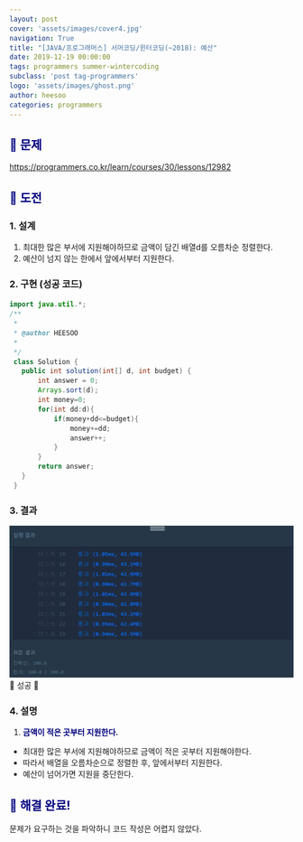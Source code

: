 ```yaml
---
layout: post
cover: 'assets/images/cover4.jpg'
navigation: True
title: "[JAVA/프로그래머스] 서머코딩/윈터코딩(~2018): 예산"
date: 2019-12-19 00:00:00
tags: programmers summer-wintercoding
subclass: 'post tag-programmers'
logo: 'assets/images/ghost.png'
author: heesoo
categories: programmers
---
```

## <span style="color:navy">👀 문제</span>
<https://programmers.co.kr/learn/courses/30/lessons/12982>

## <span style="color:navy">👊 도전</span>

### 1. 설계
1. 최대한 많은 부서에 지원해야하므로 금액이 담긴 배열d를 오름차순 정렬한다.
2. 예산이 넘지 않는 한에서 앞에서부터 지원한다.

### 2. 구현 (성공 코드)
```java
import java.util.*;
/**
 *
 * @author HEESOO
 *
 */
 class Solution {
   public int solution(int[] d, int budget) {
       int answer = 0;
       Arrays.sort(d);
       int money=0;
       for(int dd:d){
           if(money+dd<=budget){
               money+=dd;
               answer++;
           }              
       }
       return answer;
   }
 }
 ```

### 3. 결과
![실행결과](./assets/images/191219_1.PNG)
🤟 성공 🤟

### 4. 설명
1. **<span style="color:navy">금액이 적은 곳부터 지원한다.</span>**
- 최대한 많은 부서에 지원해야하므로 금액이 적은 곳부터 지원해야한다.
- 따라서 배열을 오름차순으로 정렬한 후, 앞에서부터 지원한다.
- 예산이 넘어가면 지원을 중단한다.

## <span style="color:navy">👏 해결 완료!</span>
문제가 요구하는 것을 파악하니 코드 작성은 어렵지 않았다.
